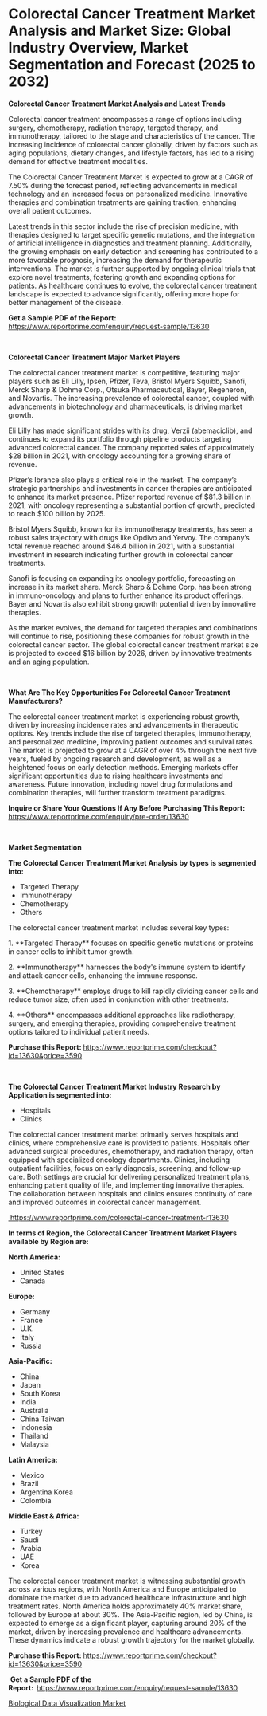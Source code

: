 <p><h1>Colorectal Cancer Treatment Market Analysis and Market Size: Global Industry Overview, Market Segmentation and Forecast (2025 to 2032)</h1></p><p><strong>Colorectal Cancer Treatment Market Analysis and Latest Trends</strong></p>
<p><p>Colorectal cancer treatment encompasses a range of options including surgery, chemotherapy, radiation therapy, targeted therapy, and immunotherapy, tailored to the stage and characteristics of the cancer. The increasing incidence of colorectal cancer globally, driven by factors such as aging populations, dietary changes, and lifestyle factors, has led to a rising demand for effective treatment modalities. </p><p>The Colorectal Cancer Treatment Market is expected to grow at a CAGR of 7.50% during the forecast period, reflecting advancements in medical technology and an increased focus on personalized medicine. Innovative therapies and combination treatments are gaining traction, enhancing overall patient outcomes. </p><p>Latest trends in this sector include the rise of precision medicine, with therapies designed to target specific genetic mutations, and the integration of artificial intelligence in diagnostics and treatment planning. Additionally, the growing emphasis on early detection and screening has contributed to a more favorable prognosis, increasing the demand for therapeutic interventions. The market is further supported by ongoing clinical trials that explore novel treatments, fostering growth and expanding options for patients. As healthcare continues to evolve, the colorectal cancer treatment landscape is expected to advance significantly, offering more hope for better management of the disease.</p></p>
<p><strong>Get a Sample PDF of the Report:&nbsp;</strong> <a href="https://www.reportprime.com/enquiry/request-sample/13630?utm_campaign=2886&utm_medium=2&utm_source=Github&utm_content=ia&utm_term=20032025&utm_id=colorectal-cancer-treatment">https://www.reportprime.com/enquiry/request-sample/13630</a></p>
<p>&nbsp;</p>
<p><strong>Colorectal Cancer Treatment Major Market Players</strong></p>
<p><p>The colorectal cancer treatment market is competitive, featuring major players such as Eli Lilly, Ipsen, Pfizer, Teva, Bristol Myers Squibb, Sanofi, Merck Sharp & Dohme Corp., Otsuka Pharmaceutical, Bayer, Regeneron, and Novartis. The increasing prevalence of colorectal cancer, coupled with advancements in biotechnology and pharmaceuticals, is driving market growth.</p><p>Eli Lilly has made significant strides with its drug, Verzii (abemaciclib), and continues to expand its portfolio through pipeline products targeting advanced colorectal cancer. The company reported sales of approximately $28 billion in 2021, with oncology accounting for a growing share of revenue.</p><p>Pfizer’s Ibrance also plays a critical role in the market. The company’s strategic partnerships and investments in cancer therapies are anticipated to enhance its market presence. Pfizer reported revenue of $81.3 billion in 2021, with oncology representing a substantial portion of growth, predicted to reach $100 billion by 2025.</p><p>Bristol Myers Squibb, known for its immunotherapy treatments, has seen a robust sales trajectory with drugs like Opdivo and Yervoy. The company’s total revenue reached around $46.4 billion in 2021, with a substantial investment in research indicating further growth in colorectal cancer treatments.</p><p>Sanofi is focusing on expanding its oncology portfolio, forecasting an increase in its market share. Merck Sharp & Dohme Corp. has been strong in immuno-oncology and plans to further enhance its product offerings. Bayer and Novartis also exhibit strong growth potential driven by innovative therapies.</p><p>As the market evolves, the demand for targeted therapies and combinations will continue to rise, positioning these companies for robust growth in the colorectal cancer sector. The global colorectal cancer treatment market size is projected to exceed $16 billion by 2026, driven by innovative treatments and an aging population.</p></p>
<p>&nbsp;</p>
<p><strong>What Are The Key Opportunities For Colorectal Cancer Treatment Manufacturers?</strong></p>
<p><p>The colorectal cancer treatment market is experiencing robust growth, driven by increasing incidence rates and advancements in therapeutic options. Key trends include the rise of targeted therapies, immunotherapy, and personalized medicine, improving patient outcomes and survival rates. The market is projected to grow at a CAGR of over 4% through the next five years, fueled by ongoing research and development, as well as a heightened focus on early detection methods. Emerging markets offer significant opportunities due to rising healthcare investments and awareness. Future innovation, including novel drug formulations and combination therapies, will further transform treatment paradigms.</p></p>
<p><strong>Inquire or Share Your Questions If Any Before Purchasing This Report:</strong> <a href="https://www.reportprime.com/enquiry/pre-order/13630?utm_campaign=2886&utm_medium=2&utm_source=Github&utm_content=ia&utm_term=20032025&utm_id=colorectal-cancer-treatment">https://www.reportprime.com/enquiry/pre-order/13630</a></p>
<p>&nbsp;</p>
<p><strong>Market Segmentation</strong></p>
<p><strong>The Colorectal Cancer Treatment Market Analysis by types is segmented into:</strong></p>
<p><ul><li>Targeted Therapy</li><li>Immunotherapy</li><li>Chemotherapy</li><li>Others</li></ul></p>
<p><p>The colorectal cancer treatment market includes several key types: </p><p>1. **Targeted Therapy** focuses on specific genetic mutations or proteins in cancer cells to inhibit tumor growth.</p><p>2. **Immunotherapy** harnesses the body's immune system to identify and attack cancer cells, enhancing the immune response.</p><p>3. **Chemotherapy** employs drugs to kill rapidly dividing cancer cells and reduce tumor size, often used in conjunction with other treatments.</p><p>4. **Others** encompasses additional approaches like radiotherapy, surgery, and emerging therapies, providing comprehensive treatment options tailored to individual patient needs.</p></p>
<p><strong>Purchase this Report:&nbsp;</strong><a href="https://www.reportprime.com/checkout?id=13630&price=3590&utm_campaign=2886&utm_medium=2&utm_source=Github&utm_content=ia&utm_term=20032025&utm_id=colorectal-cancer-treatment">https://www.reportprime.com/checkout?id=13630&price=3590</a></p>
<p>&nbsp;</p>
<p><strong>The Colorectal Cancer Treatment Market Industry Research by Application is segmented into:</strong></p>
<p><ul><li>Hospitals</li><li>Clinics</li></ul></p>
<p><p>The colorectal cancer treatment market primarily serves hospitals and clinics, where comprehensive care is provided to patients. Hospitals offer advanced surgical procedures, chemotherapy, and radiation therapy, often equipped with specialized oncology departments. Clinics, including outpatient facilities, focus on early diagnosis, screening, and follow-up care. Both settings are crucial for delivering personalized treatment plans, enhancing patient quality of life, and implementing innovative therapies. The collaboration between hospitals and clinics ensures continuity of care and improved outcomes in colorectal cancer management.</p></p>
<p><a href="https://www.reportprime.com/colorectal-cancer-treatment-r13630?utm_campaign=2886&utm_medium=2&utm_source=Github&utm_content=ia&utm_term=20032025&utm_id=colorectal-cancer-treatment">&nbsp;https://www.reportprime.com/colorectal-cancer-treatment-r13630</a></p>
<p><strong>In terms of Region, the Colorectal Cancer Treatment Market Players available by Region are:</strong></p>
<p>
    <p> <strong> North America: </strong>
        <ul>
            <li>United States</li>
            <li>Canada</li>
        </ul>
        </p> 
    <p> <strong> Europe: </strong>
        <ul>
            <li>Germany</li>
            <li>France</li>
            <li>U.K.</li>
            <li>Italy</li>
            <li>Russia</li>
        </ul>
        </p> 
    <p> <strong> Asia-Pacific: </strong>
        <ul>
            <li>China</li>
            <li>Japan</li>
            <li>South Korea</li>
            <li>India</li>
            <li>Australia</li>
            <li>China Taiwan</li>
            <li>Indonesia</li>
            <li>Thailand</li>
            <li>Malaysia</li>
        </ul>
        </p> 
    <p> <strong> Latin America: </strong>
        <ul>
            <li>Mexico</li>
            <li>Brazil</li>
            <li>Argentina Korea</li>
            <li>Colombia</li>
        </ul>
        </p> 
    <p> <strong> Middle East & Africa: </strong>
        <ul>
            <li>Turkey</li>
            <li>Saudi</li>
            <li>Arabia</li>
            <li>UAE</li>
            <li>Korea</li>
        </ul>
    </p>
    </p>
<p><p>The colorectal cancer treatment market is witnessing substantial growth across various regions, with North America and Europe anticipated to dominate the market due to advanced healthcare infrastructure and high treatment rates. North America holds approximately 40% market share, followed by Europe at about 30%. The Asia-Pacific region, led by China, is expected to emerge as a significant player, capturing around 20% of the market, driven by increasing prevalence and healthcare advancements. These dynamics indicate a robust growth trajectory for the market globally.</p></p>
<p><strong>Purchase this Report: </strong><a href="https://www.reportprime.com/checkout?id=13630&price=3590&utm_campaign=2886&utm_medium=2&utm_source=Github&utm_content=ia&utm_term=20032025&utm_id=colorectal-cancer-treatment">https://www.reportprime.com/checkout?id=13630&price=3590</a></p>
<p>&nbsp;<strong>Get a Sample PDF of the Report:&nbsp;&nbsp;</strong><a href="https://www.reportprime.com/enquiry/request-sample/13630?utm_campaign=2886&utm_medium=2&utm_source=Github&utm_content=ia&utm_term=20032025&utm_id=colorectal-cancer-treatment">https://www.reportprime.com/enquiry/request-sample/13630</a></p>
<p><strong></strong></p>
<p><p><a href="https://github.com/tszkintruca/Market-Research-Report-List-1/blob/main/biological-data-visualization-market.md?utm_campaign=2886&utm_medium=2&utm_source=Github&utm_content=ia&utm_term=20032025&utm_id=colorectal-cancer-treatment">Biological Data Visualization Market</a></p></p>
